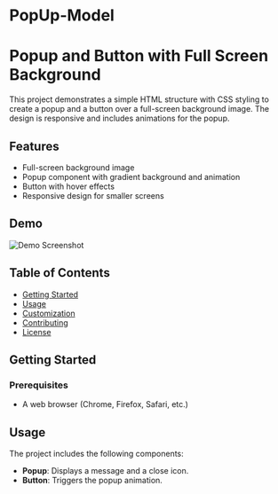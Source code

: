 # PopUp-Model
# Popup and Button with Full Screen Background

This project demonstrates a simple HTML structure with CSS styling to create a popup and a button over a full-screen background image. The design is responsive and includes animations for the popup.

## Features

- Full-screen background image
- Popup component with gradient background and animation
- Button with hover effects
- Responsive design for smaller screens

## Demo

![Demo Screenshot](https://images4.alphacoders.com/702/702142.jpg)

## Table of Contents

- [Getting Started](#getting-started)
- [Usage](#usage)
- [Customization](#customization)
- [Contributing](#contributing)
- [License](#license)

## Getting Started

### Prerequisites

- A web browser (Chrome, Firefox, Safari, etc.)

## Usage

The project includes the following components:

- **Popup**: Displays a message and a close icon.
- **Button**: Triggers the popup animation.
